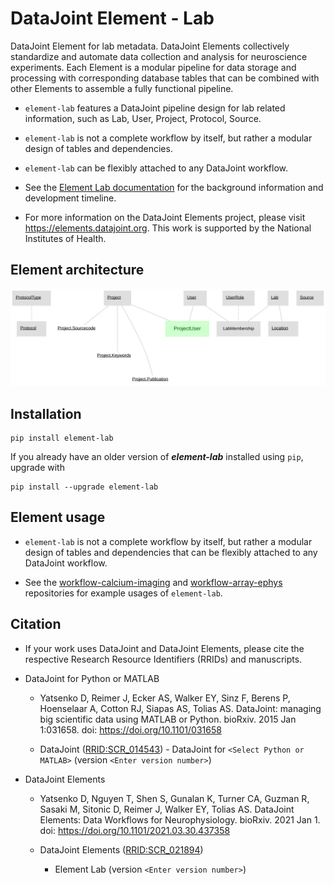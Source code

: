 # DataJoint Element - Lab

DataJoint Element for lab metadata. DataJoint Elements collectively standardize and
automate data collection and analysis for neuroscience experiments. Each Element is a
modular pipeline for data storage and processing with corresponding database tables that
can be combined with other Elements to assemble a fully functional pipeline.

+ `element-lab` features a DataJoint pipeline design for lab related information, such
  as Lab, User, Project, Protocol, Source.

+ `element-lab` is not a complete workflow by itself, but rather a modular design of
  tables and dependencies.

+ `element-lab` can be flexibly attached to any DataJoint workflow.

+ See the [Element Lab documentation](https://elements.datajoint.org/description/lab/)
  for the background information and development timeline.

+ For more information on the DataJoint Elements project, please visit
  https://elements.datajoint.org.  This work is supported by the National Institutes of
  Health.

## Element architecture

![element lab diagram](images/lab_diagram.svg)

## Installation

```console
pip install element-lab
```

If you already have an older version of ***element-lab*** installed using `pip`, upgrade
with

```console
pip install --upgrade element-lab
```

## Element usage

+ `element-lab` is not a complete workflow by itself, but rather a modular design of
  tables and dependencies that can be flexibly attached to any DataJoint workflow.

+ See the
  [workflow-calcium-imaging](https://github.com/datajoint/workflow-calcium-imaging) and
  [workflow-array-ephys](https://github.com/datajoint/workflow-array-ephys) repositories
  for example usages of `element-lab`.

## Citation

+ If your work uses DataJoint and DataJoint Elements, please cite the respective
  Research Resource Identifiers (RRIDs) and manuscripts.

+ DataJoint for Python or MATLAB
    + Yatsenko D, Reimer J, Ecker AS, Walker EY, Sinz F, Berens P, Hoenselaar A, Cotton
      RJ, Siapas AS, Tolias AS. DataJoint: managing big scientific data using MATLAB or
      Python. bioRxiv. 2015 Jan 1:031658. doi: https://doi.org/10.1101/031658

    + DataJoint ([RRID:SCR_014543](https://scicrunch.org/resolver/SCR_014543)) -
      DataJoint for `<Select Python or MATLAB>` (version `<Enter version number>`)

+ DataJoint Elements
    + Yatsenko D, Nguyen T, Shen S, Gunalan K, Turner CA, Guzman R, Sasaki M, Sitonic D,
      Reimer J, Walker EY, Tolias AS. DataJoint Elements: Data Workflows for
      Neurophysiology. bioRxiv. 2021 Jan 1. doi:
      https://doi.org/10.1101/2021.03.30.437358

    + DataJoint Elements ([RRID:SCR_021894](https://scicrunch.org/resolver/SCR_021894))
      - Element Lab (version `<Enter version number>`)
